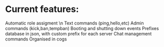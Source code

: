 # Current features:
 Automatic role assigment \n
 Text commands (ping,hello,etc)
 Admin commands (kick,ban,tempban)
 Booting and shutting down events
 Prefixes database in json, with custom prefix for each server
 Chat management commands
 Organised in cogs
